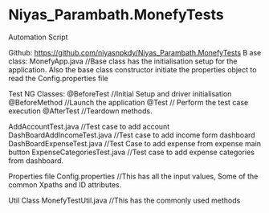 # Niyas_Parambath.MonefyTests

	
Automation Script

Github: https://github.com/niyasnpkdy/Niyas_Parambath.MonefyTests
B
ase class: MonefyApp.java //Base class has the initialisation setup for the application. Also the base class constructor initiate the properties object to read the Config.properties file

Test NG Classes: 
@BeforeTest //Initial Setup and driver initialisation
@BeforeMethod //Launch the application
@Test // Perform the test case execution
@AfterTest //Teardown methods.

AddAccountTest.java //Test case to add account
DashBoardAddIncomeTest.java //Test case to add income form dashboard
DashBoardExpenseTest.java  //Test Case to add expense from expense main button
ExpenseCategoriesTest.java //Test case to add expense categories from dashboard.

Properties file
Config.properties //This has all the input values, Some of the common Xpaths and ID attributes.


Util Class
MonefyTestUtil.java //This has the commonly used methods